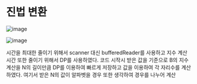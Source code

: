 # 진법 변환
![image](https://github.com/ManchanTime/TrashBoys/assets/127479677/4c15e22f-df35-4161-a836-ccfb4d7f6b27)

![image](https://github.com/ManchanTime/TrashBoys/assets/127479677/9d9331b4-4565-40c0-8257-b6f55a3878a6)

시간을 최대한 줄이기 위해서 scanner 대신 bufferedReader를 사용하고 지수 계산 시간 또한 줄이기 위해서 DP를 사용하였다.
코드 시작시 받은 값을 기준으로 B의 지수 계산을 N의 길이만큼 DP를 이용하여 빠르게 저장하고 값을 이용하여 각 자리수를 계산하였다.
여기서 받은 N의 값이 알파벳을 경우 또한 생각하여 경우를 나누어 계산

